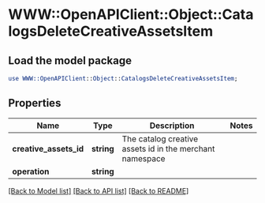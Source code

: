 # WWW::OpenAPIClient::Object::CatalogsDeleteCreativeAssetsItem

## Load the model package
```perl
use WWW::OpenAPIClient::Object::CatalogsDeleteCreativeAssetsItem;
```

## Properties
Name | Type | Description | Notes
------------ | ------------- | ------------- | -------------
**creative_assets_id** | **string** | The catalog creative assets id in the merchant namespace | 
**operation** | **string** |  | 

[[Back to Model list]](../README.md#documentation-for-models) [[Back to API list]](../README.md#documentation-for-api-endpoints) [[Back to README]](../README.md)


